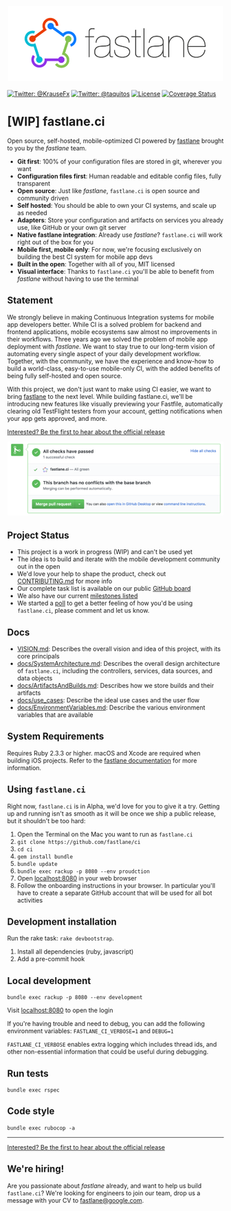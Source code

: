 <h3 align="center">
  <img src="docs/assets/fastlane_text.png" alt="fastlane Logo" width=500 />
</h3>

[![Twitter: @KrauseFx](https://img.shields.io/badge/contact-@KrauseFx-blue.svg?style=flat)](https://twitter.com/KrauseFx)
[![Twitter: @taquitos](https://img.shields.io/badge/contact-@taquitos-blue.svg?style=flat)](https://twitter.com/taquitos)
[![License](https://img.shields.io/badge/license-MIT-green.svg?style=flat)](https://github.com/fastlane/ci/blob/master/LICENSE)
[![Coverage Status](https://coveralls.io/repos/github/fastlane/ci/badge.svg?branch=master)](https://coveralls.io/github/fastlane/ci?branch=master)

# [WIP] fastlane.ci

Open source, self-hosted, mobile-optimized CI powered by [fastlane](https://fastlane.tools) brought to you by the _fastlane_ team.

- **Git first**: 100% of your configuration files are stored in git, wherever you want
- **Configuration files first**: Human readable and editable config files, fully transparent
- **Open source**: Just like _fastlane_, `fastlane.ci` is open source and community driven
- **Self hosted**: You should be able to own your CI systems, and scale up as needed
- **Adapters**: Store your configuration and artifacts on services you already use, like GitHub or your own git server
- **Native fastlane integration**: Already use _fastlane_? `fastlane.ci` will work right out of the box for you
- **Mobile first, mobile only**: For now, we're focusing exclusively on building the best CI system for mobile app devs
- **Built in the open**: Together with all of you, MIT licensed
- **Visual interface**: Thanks to `fastlane.ci` you'll be able to benefit from _fastlane_ without having to use the terminal

## Statement

We strongly believe in making Continuous Integration systems for mobile app developers better. While CI is a solved problem for backend and frontend applications, mobile ecosystems saw almost no improvements in their workflows. Three years ago we solved the problem of mobile app deployment with _fastlane_. We want to stay true to our long-term vision of automating every single aspect of your daily development workflow. Together, with the community, we have the experience and know-how to build a world-class, easy-to-use mobile-only CI, with the added benefits of being fully self-hosted and open source.

With this project, we don't just want to make using CI easier, we want to bring [fastlane](https://fastlane.tools) to the next level. While building fastlane.ci, we'll be introducing new features like visually previewing your Fastfile, automatically clearing old TestFlight testers from your account, getting notifications when your app gets approved, and more.

[Interested? Be the first to hear about the official release](https://tinyletter.com/fastlane-tools)

<img src="docs/assets/github_pr_status.png" width="600" />

## Project Status

- This project is a work in progress (WIP) and can't be used yet
- The idea is to build and iterate with the mobile development community out in the open
- We'd love your help to shape the product, check out [CONTRIBUTING.md](CONTRIBUTING.md) for more info
- Our complete task list is available on our public [GitHub board](https://github.com/fastlane/ci/projects/1)
- We also have our current [milestones listed](https://github.com/fastlane/ci/milestones)
- We started a [poll](https://github.com/fastlane/ci/issues/93) to get a better feeling of how you'd be using `fastlane.ci`, please comment and let us know.

## Docs

- [VISION.md](VISION.md): Describes the overall vision and idea of this project, with its core principals
- [docs/SystemArchitecture.md](docs/SystemArchitecture.md): Describes the overall design architecture of `fastlane.ci`, including the controllers, services, data sources, and data objects
- [docs/ArtifactsAndBuilds.md](docs/ArtifactsAndBuilds.md): Describes how we store builds and their artifacts
- [docs/use_cases](docs/use_cases): Describe the ideal use cases and the user flow
- [docs/EnvironmentVariables.md](docs/EnvironmentVariables.md): Describe the various environment variables that are available

## System Requirements

Requires Ruby 2.3.3 or higher. macOS and Xcode are required when building iOS projects. Refer to the [fastlane documentation](https://docs.fastlane.tools/getting-started/ios/setup/#installing-fastlane) for more information.

## Using `fastlane.ci`

Right now, `fastlane.ci` is in Alpha, we'd love for you to give it a try. Getting up and running isn't as smooth as it will be once we ship a public release, but it shouldn't be too hard:

1. Open the Terminal on the Mac you want to run as `fastlane.ci`
1. `git clone https://github.com/fastlane/ci`
1. `cd ci`
1. `gem install bundle`
1. `bundle update`
1. `bundle exec rackup -p 8080 --env proudction`
1. Open [localhost:8080](http://localhost:8080/) in your web browser
1. Follow the onboarding instructions in your browser. In particular you'll have to create a separate GitHub account that will be used for all bot activities

## Development installation

Run the rake task: `rake devbootstrap`.
1. Install all dependencies (ruby, javascript)
2. Add a pre-commit hook

## Local development

```
bundle exec rackup -p 8080 --env development
```

Visit [localhost:8080](http://localhost:8080/) to open the login

If you're having trouble and need to debug, you can add the following environment variables:
`FASTLANE_CI_VERBOSE=1` and `DEBUG=1`

`FASTLANE_CI_VERBOSE` enables extra logging which includes thread ids, and other non-essential information that could be useful during debugging.


## Run tests

```
bundle exec rspec
```

## Code style

```
bundle exec rubocop -a
```

----

[Interested? Be the first to hear about the official release](https://tinyletter.com/fastlane-tools)

## We're hiring!

Are you passionate about _fastlane_ already, and want to help us build `fastlane.ci`? We're looking for engineers to join our team, drop us a message with your CV to fastlane@google.com.
